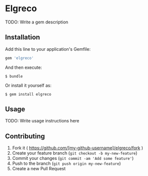# Elgreco

TODO: Write a gem description

## Installation

Add this line to your application's Gemfile:

```ruby
gem 'elgreco'
```

And then execute:

    $ bundle

Or install it yourself as:

    $ gem install elgreco

## Usage

TODO: Write usage instructions here

## Contributing

1. Fork it ( https://github.com/[my-github-username]/elgreco/fork )
2. Create your feature branch (`git checkout -b my-new-feature`)
3. Commit your changes (`git commit -am 'Add some feature'`)
4. Push to the branch (`git push origin my-new-feature`)
5. Create a new Pull Request
